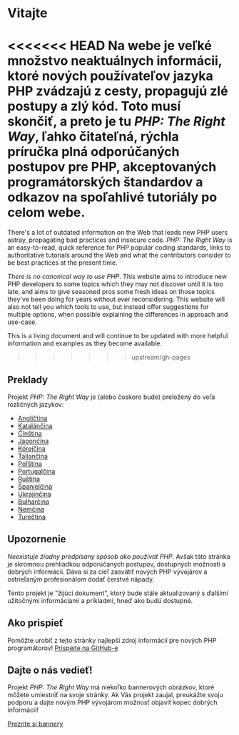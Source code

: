 # Vitajte

<<<<<<< HEAD
Na webe je veľké množstvo neaktuálnych informácii, ktoré nových používateľov jazyka PHP zvádzajú z cesty, propagujú zlé postupy a zlý kód. Toto musí skončiť, a preto je tu _PHP: The Right Way_, ľahko čitateľná, rýchla príručka plná odporúčaných postupov pre PHP, akceptovaných programátorských štandardov a odkazov na spoľahlivé tutoriály po celom webe.
=======
There's a lot of outdated information on the Web that leads new PHP users astray, 
propagating bad practices and insecure code. _PHP: The Right Way_ is an easy-to-read, 
quick reference for PHP popular coding standards, links to authoritative tutorials 
around the Web and what the contributors consider to be best practices at the present 
time.

_There is no canonical way to use PHP_. This website aims to introduce new PHP 
developers to some topics which they may not discover until it is too late, and aims 
to give seasoned pros some fresh ideas on those topics they've been doing for years 
without ever reconsidering. This website will also not tell you which tools to use, but 
instead offer suggestions for multiple options, when possible explaining the differences 
in approach and use-case. 

This is a living document and will continue to be updated with more helpful information 
and examples as they become available.
>>>>>>> upstream/gh-pages

## Preklady

Projekt _PHP: The Right Way_ je (alebo čoskoro bude) preložený do veľa rozličných jazykov:

* [Angličtina](http://www.phptherightway.com)
* [Katalánčina](http://ca.phptherightway.com)
* [Čínština](http://wulijun.github.com/php-the-right-way)
* [Japončina](http://ja.phptherightway.com)
* [Kórejčina](http://wafe.github.io/php-the-right-way/)
* [Taliančina](http://it.phptherightway.com)
* [Poľština](http://pl.phptherightway.com/)
* [Portugalčina](http://br.phptherightway.com/)
* [Ruština](http://getjump.github.io/ru-php-the-right-way)
* [Španielčina](http://es.phptherightway.com)
* [Ukrajinčina](http://iflista.github.com/php-the-right-way/)
* [Bulharčina](http://bg.phptherightway.com/)
* [Nemčina](http://rwetzlmayr.github.io/php-the-right-way/)
* [Turečtina](http://hkulekci.github.io/php-the-right-way/)

## Upozornenie

_Neexistuje žiadny predpísany spôsob ako používať PHP_. Avšak táto stránka je skromnou prehliadkou odporúčaných postupov, dostupných možností a dobrých informácií. Dáva si za cieľ zasvätiť nových PHP vývojárov a ostrieľaným profesionálom dodať čerstvé nápady.

Tento projekt je "žijúci dokument", ktorý bude stále aktualizovaný s ďalšími užitočnými informáciami a príkladmi, hneď ako budú dostupné.

## Ako prispieť

Pomôžte urobiť z tejto stránky najlepší zdroj informácií pre nových PHP programátorov! [Prispejte na GitHub-e][1]

## Dajte o nás vedieť!

Projekt _PHP: The Right Way_ má niekoľko bannerových obrázkov, ktoré môžete umiestniť na svoje stránky. Ak Vás projekt zaujal, preukážte svoju podporu a dajte novým PHP vývojárom možnosť objaviť kopec dobrých informácií!

[Prezrite si bannery][2]

[1]: https://github.com/codeguy/php-the-right-way/tree/gh-pages
[2]: /banners.html
